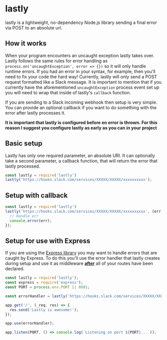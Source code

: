 # lastly
lastly is a lightweight, no-dependency Node.js library sending a final error via POST to an absolute url.

## How it works
<!-- - Run `npm i -s lastly` in your project -->
When your program encounters an uncaught exception lastly takes over. Lastly follows the same rules for error handling as `process.on('uncaughtException', error => {})` so it will only handle runtime errors. If you had an error in your syntax, for example, then you'll need to fix your code the hard way! Currently, lastly will only send a POST request formatted like a Slack message. It is important to mention that if you currently have the aforementioned `uncaughtException` process event set up you will need to wrap that inside of lastly's `callback` function.

If you are sending to a Slack incoming webhook then setup is very simple. You can provide an optional callback if you want to do something with the error after lastly processes it.

**It is important that lastly is configured before en error is thrown. For this reason I suggest you configure lastly as early as you can in your project**

## Basic setup
Lastly has only one required parameter, an absolute URI. It can optionally take a second parameter, a callback function, that will return the error that lastly processed.

```js
const lastly = require('lastly')
lastly('https://hooks.slack.com/services/XXXXX/XXXXX/xxxxxxxxxx');
```

## Setup with callback

```js
const lastly = require('lastly')
lastly('https://hooks.slack.com/services/XXXXX/XXXXX/xxxxxxxxxx', (err) => {
  // Handle err
  console.error(err);
});
```

## Setup for use with Express
If you are using the [Express library](https://www.npmjs.com/package/express) you may want to handle errors that are caught by Express. To do this you'll use the error handler that lastly creates during setup and use it as middleware **<ins>after</ins>** all of your routes have been declared.

```js
const lastly = require('lastly');
const express = require('express');
const PORT = process.env.PORT || 8081;

const errorHandler = lastly('https://hooks.slack.com/services/XXXXX/XXXXX/xxxxxxxxxx');

app.get('/', (_req, res) => {
  res.send('Lastly is awesome!');
});

app.use(errorHandler);

app.listen(PORT, () => console.log(`Listening on port ${PORT}...`));
```
